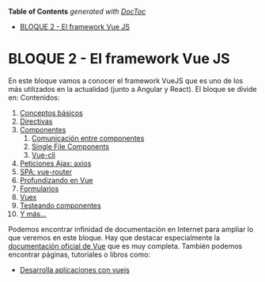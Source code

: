 <!-- START doctoc generated TOC please keep comment here to allow auto update -->
<!-- DON'T EDIT THIS SECTION, INSTEAD RE-RUN doctoc TO UPDATE -->
**Table of Contents**  *generated with [DocToc](https://github.com/thlorenz/doctoc)*

- [BLOQUE 2 - El framework Vue JS](#bloque-2---el-framework-vue-js)

<!-- END doctoc generated TOC please keep comment here to allow auto update -->

# BLOQUE 2 - El framework Vue JS
En este bloque vamos a conocer el framework VueJS que es uno de los más utilizados en la actualidad (junto a Angular y React). El bloque se divide en:
Contenidos:
1. [Conceptos básicos](./01-basics.md)
1. [Directivas](./02-directivas.md)
1. [Componentes](./03-componentes.md)
    1. [Comunicación entre componentes](./03_1-comunicar_componentes.md)
    1. [Single File Components](./03_2-single_file_components.md)
    1. [Vue-cli](./03_3-vue-cli.md)
1. [Peticiones Ajax: axios](./04-axios.md)
1. [SPA: vue-router](./05-vue-router.md)
1. [Profundizando en Vue](./06-profundizando.md)
1. [Formularios](./07-forms.md)
1. [Vuex](./08-vuex.md)
1. [Testeando componentes](./0x-testing.md)
1. [Y más...](./09-cosas.md)

Podemos encontrar infinidad de documentación en Internet para ampliar lo que veremos en este bloque. Hay que destacar especialmente la [documentación oficial de Vue](https://vuejs.org/) que es muy completa. También podemos encontrar páginas, tutoriales o libros como:
* [Desarrolla aplicaciones con vuejs](https://www.academia.edu/36309943/Desarrolla_aplicaciones_con_vuejs)

